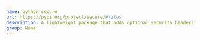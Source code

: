 ```yaml
---
name: python-secure
url: https://pypi.org/project/secure/#files
description: A lightweight package that adds optional security headers and cookie attributes for Python web frameworks.
group: None
---
```

